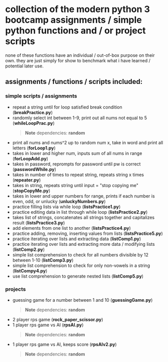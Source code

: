 # collection of the modern python 3 bootcamp assignments / simple python functions and / or project scripts

none of these functions have an individual / out-of-box purpose on their own. they are just simply for show to benchmark what i have learned / potential later use.

## assignments / functions / scripts included:

### simple scripts / assignments
+ repeat a string until for loop satisfied break condition (**breakPractice.py**)
+ randomly select int between 1-9, print out all nums not equal to 5 (**whileLoopPrac.py**)
    > __Note__ dependencies: **random**
+ print all nums and nums^2 up to random num x, take in word and print all letters (**forLoop1.py**)
+ takes in lower and higher num, inputs sum of all nums in range (**forLoopAdd.py**)
+ takes in password, reprompts for password until pw is correct (**passwordWhile.py**)
+ takes in number of times to repeat string, repeats string x times (**repeater.py**)
+ takes in string, repeats string until input = "stop copying me" (**stopCopyMe.py**)
+ takes in lower and upper numbers for range, prints if each number is even, odd, or unlucky (**unluckyNumbers.py**)
+ practice filling lists via while loop (**listsPractice1.py**)
+ practice editing data in list through while loop (**listsPractice2.py**)
+ takes list of strings, concatenates all strings together and capitalizes result (**listsPractice3.py**)
+ add elements from one list to another (**listsPractice4.py**)
+ practice adding, removing, inserting values from lists (**listsPractice5.py**)
+ practice iterating over lists and extracting data (**listComp1.py**)
+ practice iterating over lists and extracting more data / modifying lists (**listComp2.py**)
+ simple list comprehension to check for all numbers divisible by 12 between 1-10 (**listComp3.py**)
+ simple list comprehension to check for only non-vowels in a string (**listCompy4.py**)
+ use list comprehension to generate nested lists (**listComp5.py**)

### projects
+ guessing game for a number between 1 and 10 (**guessingGame.py**)
    > __Note__ dependencies: **random**
+ 2 player rps game (**rock_paper_scissor.py**)
+ 1 player rps game vs AI (**rpsAI.py**)
    > __Note__ dependencies: **random**
+ 1 player rps game vs AI, keeps score (**rpsAIv2.py**)
    > __Note__ dependencies: **random**

